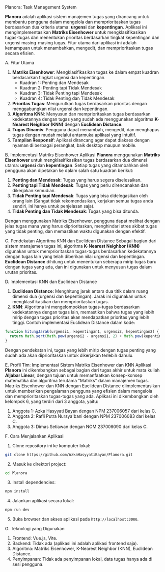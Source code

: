 Planora: Task Management System

**Planora** adalah aplikasi sistem manajemen tugas yang dirancang untuk membantu pengguna dalam mengelola dan memprioritaskan tugas berdasarkan dua kriteria utama: **urgensi** dan **kepentingan**. Aplikasi ini mengimplementasikan **Matriks Eisenhower** untuk mengklasifikasikan tugas-tugas dan menentukan prioritas berdasarkan tingkat kepentingan dan urgensi masing-masing tugas. Fitur utama dari aplikasi ini adalah kemampuan untuk menambahkan, mengedit, dan memprioritaskan tugas secara efisien.

A. Fitur Utama
  1. **Matriks Eisenhower**: Mengklasifikasikan tugas ke dalam empat kuadran berdasarkan tingkat urgensi dan kepentingan. 
     - Kuadran 1: Penting dan Mendesak
     - Kuadran 2: Penting tapi Tidak Mendesak
     - Kuadran 3: Tidak Penting tapi Mendesak
     - Kuadran 4: Tidak Penting dan Tidak Mendesak
  2.  **Prioritas Tugas**: Mengurutkan tugas berdasarkan prioritas dengan menggabungkan nilai urgensi dan kepentingan.
  3.  **Algoritma KNN**: Menyusun dan memprioritaskan tugas berdasarkan kedekatannya dengan tugas yang sudah ada menggunakan algoritma **K-Nearest Neighbor (KNN)** dengan **Euclidean Distance**.
  4. **Tugas Dinamis**: Pengguna dapat menambah, mengedit, dan menghapus tugas dengan mudah melalui antarmuka aplikasi yang intuitif.
  5. **Tampilan Responsif**: Aplikasi dirancang agar dapat diakses dengan nyaman di berbagai perangkat, baik desktop maupun mobile.

B. Implementasi Matriks Eisenhower
   Aplikasi **Planora** menggunakan **Matriks Eisenhower** untuk mengklasifikasikan tugas berdasarkan dua dimensi utama: **urgensi** dan **kepentingan**. Setiap tugas yang ditambahkan oleh pengguna akan dipetakan ke dalam salah satu kuadran berikut:
  1. **Penting dan Mendesak**: Tugas yang harus segera diselesaikan.
  2. **Penting tapi Tidak Mendesak**: Tugas yang perlu direncanakan dan dikerjakan kemudian.
  3. **Tidak Penting tapi Mendesak**: Tugas yang bisa didelegasikan oleh orang lain (Sangat tidak rekomendasikan, kerjakan semua tugas anda sendiri, ini hanya untuk penjelasan saja).
  4. **Tidak Penting dan Tidak Mendesak**: Tugas yang bisa ditunda.

Dengan menggunakan Matriks Eisenhower, pengguna dapat melihat dengan jelas tugas mana yang harus diprioritaskan, menghindari stres akibat tugas yang tidak penting, dan memastikan waktu digunakan dengan efektif.

C. Pendekatan Algoritma KNN dan Euclidean Distance
Sebagai bagian dari sistem manajemen tugas ini, algoritma **K-Nearest Neighbor (KNN)** digunakan untuk memprioritaskan tugas-tugas berdasarkan kedekatannya dengan tugas lain yang telah diberikan nilai urgensi dan kepentingan. **Euclidean Distance** dihitung untuk menentukan seberapa mirip tugas baru dengan tugas yang ada, dan ini digunakan untuk menyusun tugas dalam urutan prioritas.

D. Implementasi KNN dan Euclidean Distance
1. **Euclidean Distance**: Menghitung jarak antara dua titik dalam ruang dimensi dua (urgensi dan kepentingan). Jarak ini digunakan untuk mengklasifikasikan dan memprioritaskan tugas.
2. **KNN**: Algoritma ini mengelompokkan tugas-tugas berdasarkan kedekatannya dengan tugas lain, memastikan bahwa tugas yang lebih mirip dengan tugas prioritas akan mendapatkan prioritas yang lebih tinggi.
Contoh implementasi Euclidean Distance dalam kode:

```javascript
function hitungJarak(urgensi1, kepentingan1, urgensi2, kepentingan2) {
  return Math.sqrt(Math.pow(urgensi2 - urgensi1, 2) + Math.pow(kepentingan2 - kepentingan1, 2));
}
```
Dengan pendekatan ini, tugas yang lebih mirip dengan tugas penting yang sudah ada akan diprioritaskan untuk dikerjakan terlebih dahulu.

E. Profil Tim: Implementasi Sistem Matriks Eisenhower dan KNN
Aplikasi **Planora** ini dikembangkan sebagai bagian dari tugas akhir untuk mata kuliah **Aljabar Linear**, dengan tujuan untuk memanfaatkan konsep-konsep matematika dan algoritma terutama "Matriks" dalam manajemen tugas. Matriks Eisenhower dan KNN dengan Euclidean Distance diimplementasikan untuk memberikan pengalaman pengguna yang efisien dalam mengelola dan memprioritaskan tugas-tugas yang ada. Aplikasi ini dikembangkan oleh kelompok 6, yang terdiri dari 3 anggota, yaitu:
  1. Anggota 1: Azka Hasyyati Bayan dengan NPM 237006057 dari kelas C.
  2. Anggota 2: Rafli Putra Nursya'bani dengan NPM 237006083 dari kelas C.
  3. Anggota 3: Dimas Setiawan dengan NOM 237006090 dari kelas C.

F. Cara Menjalankan Aplikasi
  1. Clone repository ini ke komputer lokal:
   ```bash
   git clone https://github.com/AzkaHasyyatiBayan/Planora.git
   ```
  2. Masuk ke direktori project:
   ```bash
   cd Planora
   ```
  3. Install dependencies:
   ```bash
   npm install
   ```
  4. Jalankan aplikasi secara lokal:
   ```bash
   npm run dev
   ```
  5. Buka browser dan akses aplikasi pada `http://localhost:3000`.

G. Teknologi yang Digunakan
   1. Frontend: Vue.js, Vite.
   2. Backend: Tidak ada (aplikasi ini adalah aplikasi frontend saja).
   3. Algoritma: Matriks Eisenhower, K-Nearest Neighbor (KNN), Euclidean Distance.
   4. Penyimpanan: Tidak ada penyimpanan lokal, data tugas hanya ada di sesi pengguna.
